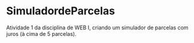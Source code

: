# SimuladordeParcelas
 Atividade 1 da disciplina de WEB I, criando um simulador de parcelas com juros (à cima de 5 parcelas).
